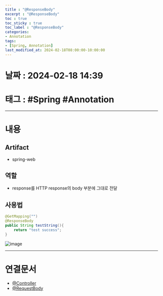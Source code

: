 ```yaml
---
title : "@ResponseBody"
excerpt : "@ResponseBody"
toc : true
toc_sticky : true
toc_label : "@ResponseBody"
categories:
- Annotation
tags:
- [Spring, Annotation]
last_modified_at: 2024-02-18T08:00:00-10:00:00
---
```


# 날짜 : 2024-02-18 14:39

# 태그 : #Spring #Annotation
---

# 내용

## Artifact
- spring-web

## 역할
- response를 HTTP response의 body 부분에 그대로 전달

## 사용법

```java
@GetMapping("")  
@ResponseBody  
public String testString(){  
    return "test success";  
}
```

![image](../../assets/images/ResponseBodyResult.png)

---

# 연결문서
- [@Controller](../../annotation/annotation-@Controller)
- [@RequestBody](../../annotation/annotation-@RequestBody)
